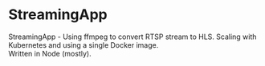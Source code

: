 # StreamingApp
StreamingApp - Using ffmpeg to convert RTSP stream to HLS. Scaling with Kubernetes and using a single Docker image.  
Written in Node (mostly).
